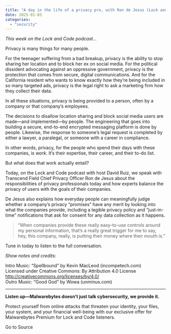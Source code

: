 ```yaml
---
title: "A day in the life of a privacy pro, with Ron de Jesus (Lock and Code S05E26)"
date: 2025-01-03
categories: 
  - "security"
---
```


_This week on the Lock and Code podcast…_

Privacy is many things for many people.

For the teenager suffering from a bad breakup, privacy is the ability to stop sharing her location and to block her ex on social media. For the political dissident advocating against an oppressive government, privacy is the protection that comes from secure, digital communications. And for the California resident who wants to know exactly how they’re being included in so many targeted ads, privacy is the legal right to ask a marketing firm how they collect their data.

In all these situations, privacy is being provided to a person, often by a company or that company’s employees.

The decisions to disallow location sharing and block social media users are made—and implemented—by people. The engineering that goes into building a secure, end-to-end encrypted messaging platform is done by people. Likewise, the response to someone’s legal request is completed by either a lawyer, a paralegal, or someone with a career in compliance.

In other words, privacy, for the people who spend their days with these companies, is _work_. It’s their expertise, their career, and their to-do list.

But what does that work actually entail?

Today, on the Lock and Code podcast with host David Ruiz, we speak with Transcend Field Chief Privacy Officer Ron de Jesus about the responsibilities of privacy professionals today and how experts balance the privacy of users with the goals of their companies.

De Jesus also explains how everyday people can meaningfully judge whether a company’s privacy “promises” have any merit by looking into what the companies provide, including a legible privacy policy and “just-in-time” notifications that ask for consent for any data collection as it happens.

> “When companies provide these really easy-to-use controls around my personal information, that’s a really great trigger for me to say, hey, this company, really, is putting their money where their mouth is.”

Tune in today to listen to the full conversation.

_Show notes and credits:_

Intro Music: “Spellbound” by Kevin MacLeod (incompetech.com)  
Licensed under Creative Commons: By Attribution 4.0 License  
http://creativecommons.org/licenses/by/4.0/  
Outro Music: “Good God” by Wowa (unminus.com)

* * *

**Listen up—Malwarebytes doesn’t just talk cybersecurity, we provide it.**

Protect yourself from online attacks that threaten your identity, your files, your system, and your financial well-being with our exclusive offer for Malwarebytes Premium for Lock and Code listeners.

Go to Source
